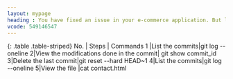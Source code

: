 ```yaml
---
layout: mypage
heading : You have fixed an issue in your e-commerce application. But later it was identified that the issue was actually related to some configurations in your production servers and no actual code changes needs to be done. You need to remove the changes and commit done for the issue even from the commit history. How would you solve it?
vcode: 549146547
---
```

{: .table .table-striped}
 No. | Steps | Commands 
 1 |List the commits|git log --oneline
2|View the modifications done in the commit| git show commit_id
3|Delete the last commit|git reset --hard HEAD~1
4|List the commits|git log --oneline
5|View the file |cat contact.html


 
